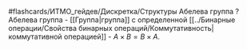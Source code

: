 #flashcards/ИТМО_гейдев/Дискретка/Структуры
Абелева группа
?
Абелева группа - [[Группа|группа]] с определенной [[../Бинарные операции/Свойства бинарных операций/Коммутативность|коммутативной операцией]] - $A \times B = B \times A$.

